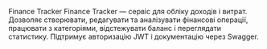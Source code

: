 Finance Tracker
Finance Tracker — сервіс для обліку доходів і витрат. Дозволяє створювати, редагувати та аналізувати фінансові операції, працювати з категоріями, відстежувати баланс і переглядати статистику. Підтримує авторизацію JWT і документацію через Swagger.
